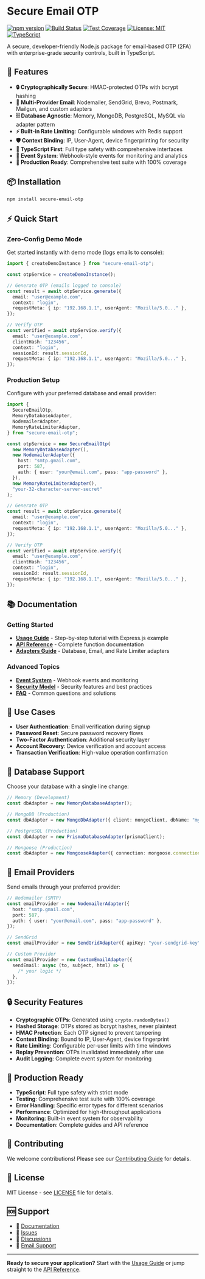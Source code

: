 # Secure Email OTP

[![npm version](https://badge.fury.io/js/secure-email-otp.svg)](https://badge.fury.io/js/secure-email-otp)
[![Build Status](https://github.com/yourusername/secure-email-otp/workflows/CI/badge.svg)](https://github.com/yourusername/secure-email-otp/actions)
[![Test Coverage](https://codecov.io/gh/yourusername/secure-email-otp/branch/main/graph/badge.svg)](https://codecov.io/gh/yourusername/secure-email-otp)
[![License: MIT](https://img.shields.io/badge/License-MIT-yellow.svg)](https://opensource.org/licenses/MIT)
[![TypeScript](https://img.shields.io/badge/TypeScript-5.2-blue.svg)](https://www.typescriptlang.org/)

A secure, developer-friendly Node.js package for email-based OTP (2FA) with enterprise-grade security controls, built in TypeScript.

## 🚀 Features

- **🔒 Cryptographically Secure**: HMAC-protected OTPs with bcrypt hashing
- **📧 Multi-Provider Email**: Nodemailer, SendGrid, Brevo, Postmark, Mailgun, and custom adapters
- **🗄️ Database Agnostic**: Memory, MongoDB, PostgreSQL, MySQL via adapter pattern
- **⚡ Built-in Rate Limiting**: Configurable windows with Redis support
- **🛡️ Context Binding**: IP, User-Agent, device fingerprinting for security
- **📱 TypeScript First**: Full type safety with comprehensive interfaces
- **🎯 Event System**: Webhook-style events for monitoring and analytics
- **🧪 Production Ready**: Comprehensive test suite with 100% coverage

## 📦 Installation

```bash
npm install secure-email-otp
```

## ⚡ Quick Start

### Zero-Config Demo Mode

Get started instantly with demo mode (logs emails to console):

```typescript
import { createDemoInstance } from "secure-email-otp";

const otpService = createDemoInstance();

// Generate OTP (emails logged to console)
const result = await otpService.generate({
  email: "user@example.com",
  context: "login",
  requestMeta: { ip: "192.168.1.1", userAgent: "Mozilla/5.0..." },
});

// Verify OTP
const verified = await otpService.verify({
  email: "user@example.com",
  clientHash: "123456",
  context: "login",
  sessionId: result.sessionId,
  requestMeta: { ip: "192.168.1.1", userAgent: "Mozilla/5.0..." },
});
```

### Production Setup

Configure with your preferred database and email provider:

```typescript
import {
  SecureEmailOtp,
  MemoryDatabaseAdapter,
  NodemailerAdapter,
  MemoryRateLimiterAdapter,
} from "secure-email-otp";

const otpService = new SecureEmailOtp(
  new MemoryDatabaseAdapter(),
  new NodemailerAdapter({
    host: "smtp.gmail.com",
    port: 587,
    auth: { user: "your@email.com", pass: "app-password" },
  }),
  new MemoryRateLimiterAdapter(),
  "your-32-character-server-secret"
);

// Generate OTP
const result = await otpService.generate({
  email: "user@example.com",
  context: "login",
  requestMeta: { ip: "192.168.1.1", userAgent: "Mozilla/5.0..." },
});

// Verify OTP
const verified = await otpService.verify({
  email: "user@example.com",
  clientHash: "123456",
  context: "login",
  sessionId: result.sessionId,
  requestMeta: { ip: "192.168.1.1", userAgent: "Mozilla/5.0..." },
});
```

## 📚 Documentation

### Getting Started

- **[Usage Guide](./USAGE.md)** - Step-by-step tutorial with Express.js example
- **[API Reference](./API.md)** - Complete function documentation
- **[Adapters Guide](./ADAPTERS.md)** - Database, Email, and Rate Limiter adapters

### Advanced Topics

- **[Event System](./EVENTS.md)** - Webhook events and monitoring
- **[Security Model](./SECURITY.md)** - Security features and best practices
- **[FAQ](./FAQ.md)** - Common questions and solutions

## 🎯 Use Cases

- **User Authentication**: Email verification during signup
- **Password Reset**: Secure password recovery flows
- **Two-Factor Authentication**: Additional security layer
- **Account Recovery**: Device verification and account access
- **Transaction Verification**: High-value operation confirmation

## 🔧 Database Support

Choose your database with a single line change:

```typescript
// Memory (Development)
const dbAdapter = new MemoryDatabaseAdapter();

// MongoDB (Production)
const dbAdapter = new MongoDbAdapter({ client: mongoClient, dbName: "myapp" });

// PostgreSQL (Production)
const dbAdapter = new PrismaDatabaseAdapter(prismaClient);

// Mongoose (Production)
const dbAdapter = new MongooseAdapter({ connection: mongoose.connection });
```

## 📧 Email Providers

Send emails through your preferred provider:

```typescript
// Nodemailer (SMTP)
const emailProvider = new NodemailerAdapter({
  host: "smtp.gmail.com",
  port: 587,
  auth: { user: "your@email.com", pass: "app-password" },
});

// SendGrid
const emailProvider = new SendGridAdapter({ apiKey: "your-sendgrid-key" });

// Custom Provider
const emailProvider = new CustomEmailAdapter({
  sendEmail: async (to, subject, html) => {
    /* your logic */
  },
});
```

## 🔒 Security Features

- **Cryptographic OTPs**: Generated using `crypto.randomBytes()`
- **Hashed Storage**: OTPs stored as bcrypt hashes, never plaintext
- **HMAC Protection**: Each OTP signed to prevent tampering
- **Context Binding**: Bound to IP, User-Agent, device fingerprint
- **Rate Limiting**: Configurable per-user limits with time windows
- **Replay Prevention**: OTPs invalidated immediately after use
- **Audit Logging**: Complete event system for monitoring

## 🚀 Production Ready

- **TypeScript**: Full type safety with strict mode
- **Testing**: Comprehensive test suite with 100% coverage
- **Error Handling**: Specific error types for different scenarios
- **Performance**: Optimized for high-throughput applications
- **Monitoring**: Built-in event system for observability
- **Documentation**: Complete guides and API reference

## 🤝 Contributing

We welcome contributions! Please see our [Contributing Guide](CONTRIBUTING.md) for details.

## 📄 License

MIT License - see [LICENSE](LICENSE) file for details.

## 🆘 Support

- 📖 [Documentation](./)
- 🐛 [Issues](https://github.com/yourusername/secure-email-otp/issues)
- 💬 [Discussions](https://github.com/yourusername/secure-email-otp/discussions)
- 📧 [Email Support](mailto:support@yourdomain.com)

---

**Ready to secure your application?** Start with the [Usage Guide](./USAGE.md) or jump straight to the [API Reference](./API.md).
